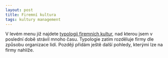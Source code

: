 ```yaml
---
layout: post
title: Firemní kultura
tags: kultury management
---
```


V levém menu již najdete [typologii firemních kultur](/firemni-kultura),
nad kterou jsem v poslední době strávil mnoho času. Typologie zatím rozděluje firmy dle
způsobu organizace lidí. Později přidám ještě další pohledy, kterými lze na firmy nahlíže.
